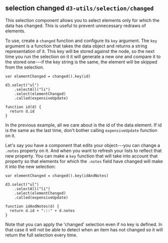 ## selection changed `d3-utils/selection/changed`

This selection component allows you to select elements only for which the data has changed.
This is useful to prevent unnecessary redraws of elements.

To use, create a `changed` function and configure its `key` argument.
The `key` argument is a function that takes the data object and returns a string representation of it.
This key will be stored against the node, so the next time you run the selection on it it will generate a new one and compare it to the stored one---if the key string is the same, the element will be skipped from the selection.

    var elementChanged = changed().key(id)

    d3.select("ul")
        .selectAll("li")
        .select(elementChanged)
        .called(expensiveUpdate)

    function id(d) {
      return d.id
    }

In the previous example, all we care about is the id of the data element.
If id is the same as the last time, don't bother calling `expensiveUpdate` function on it.

Let's say you have a component that edits your object---you can change a `.notes` property on it.
And when you want to refresh your lists to reflect that new property.
You can make a `key` function that will take into account that property so that elements for which the `.notes` field have changed will make it into the new selection:

    var elementChanged = changed().key(idAndNotes)

    d3.select("ul")
        .selectAll("li")
        .select(elementChanged)
        .called(expensiveUpdate)

    function idAndNotes(d) {
      return d.id + ":::" + d.notes
    }

Note that you can apply the 'changed' selection even if no key is defined.
In that case it will not be able to detect when an item has not changed so it will return the full selection every time.
